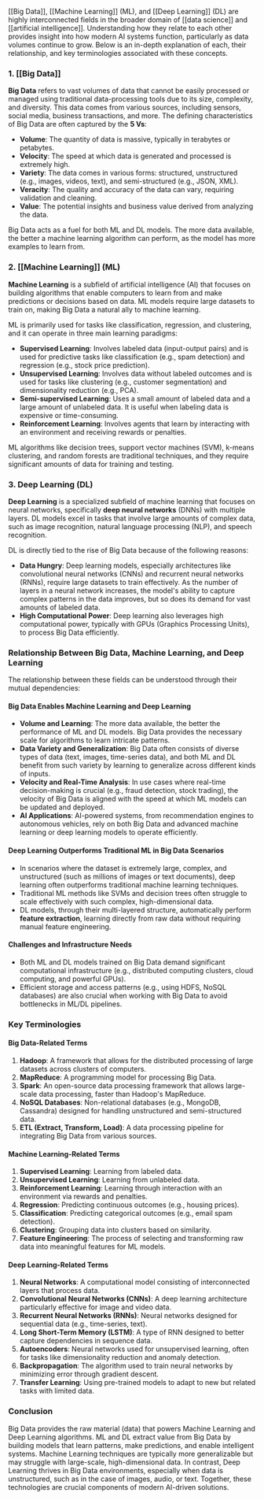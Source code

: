 [[Big Data]], [[Machine Learning]] (ML), and [[Deep Learning]] (DL) are highly interconnected fields in the broader domain of [[data science]] and [[artificial intelligence]]. Understanding how they relate to each other provides insight into how modern AI systems function, particularly as data volumes continue to grow. Below is an in-depth explanation of each, their relationship, and key terminologies associated with these concepts.

### **1. [[Big Data]]**

**Big Data** refers to vast volumes of data that cannot be easily processed or managed using traditional data-processing tools due to its size, complexity, and diversity. This data comes from various sources, including sensors, social media, business transactions, and more. The defining characteristics of Big Data are often captured by the **5 Vs**:

- **Volume**: The quantity of data is massive, typically in terabytes or petabytes.
- **Velocity**: The speed at which data is generated and processed is extremely high.
- **Variety**: The data comes in various forms: structured, unstructured (e.g., images, videos, text), and semi-structured (e.g., JSON, XML).
- **Veracity**: The quality and accuracy of the data can vary, requiring validation and cleaning.
- **Value**: The potential insights and business value derived from analyzing the data.

Big Data acts as a fuel for both ML and DL models. The more data available, the better a machine learning algorithm can perform, as the model has more examples to learn from.

### **2. [[Machine Learning]] (ML)**

**Machine Learning** is a subfield of artificial intelligence (AI) that focuses on building algorithms that enable computers to learn from and make predictions or decisions based on data. ML models require large datasets to train on, making Big Data a natural ally to machine learning.

ML is primarily used for tasks like classification, regression, and clustering, and it can operate in three main learning paradigms:

- **Supervised Learning**: Involves labeled data (input-output pairs) and is used for predictive tasks like classification (e.g., spam detection) and regression (e.g., stock price prediction).
- **Unsupervised Learning**: Involves data without labeled outcomes and is used for tasks like clustering (e.g., customer segmentation) and dimensionality reduction (e.g., PCA).
- **Semi-supervised Learning**: Uses a small amount of labeled data and a large amount of unlabeled data. It is useful when labeling data is expensive or time-consuming.
- **Reinforcement Learning**: Involves agents that learn by interacting with an environment and receiving rewards or penalties.

ML algorithms like decision trees, support vector machines (SVM), k-means clustering, and random forests are traditional techniques, and they require significant amounts of data for training and testing.

### **3. Deep Learning (DL)**

**Deep Learning** is a specialized subfield of machine learning that focuses on neural networks, specifically **deep neural networks** (DNNs) with multiple layers. DL models excel in tasks that involve large amounts of complex data, such as image recognition, natural language processing (NLP), and speech recognition.

DL is directly tied to the rise of Big Data because of the following reasons:

- **Data Hungry**: Deep learning models, especially architectures like convolutional neural networks (CNNs) and recurrent neural networks (RNNs), require large datasets to train effectively. As the number of layers in a neural network increases, the model's ability to capture complex patterns in the data improves, but so does its demand for vast amounts of labeled data.
- **High Computational Power**: Deep learning also leverages high computational power, typically with GPUs (Graphics Processing Units), to process Big Data efficiently.

### **Relationship Between Big Data, Machine Learning, and Deep Learning**

The relationship between these fields can be understood through their mutual dependencies:

#### **Big Data Enables Machine Learning and Deep Learning**

- **Volume and Learning**: The more data available, the better the performance of ML and DL models. Big Data provides the necessary scale for algorithms to learn intricate patterns.
- **Data Variety and Generalization**: Big Data often consists of diverse types of data (text, images, time-series data), and both ML and DL benefit from such variety by learning to generalize across different kinds of inputs.
- **Velocity and Real-Time Analysis**: In use cases where real-time decision-making is crucial (e.g., fraud detection, stock trading), the velocity of Big Data is aligned with the speed at which ML models can be updated and deployed.
- **AI Applications**: AI-powered systems, from recommendation engines to autonomous vehicles, rely on both Big Data and advanced machine learning or deep learning models to operate efficiently.

#### **Deep Learning Outperforms Traditional ML in Big Data Scenarios**

- In scenarios where the dataset is extremely large, complex, and unstructured (such as millions of images or text documents), deep learning often outperforms traditional machine learning techniques.
- Traditional ML methods like SVMs and decision trees often struggle to scale effectively with such complex, high-dimensional data.
- DL models, through their multi-layered structure, automatically perform **feature extraction**, learning directly from raw data without requiring manual feature engineering.

#### **Challenges and Infrastructure Needs**

- Both ML and DL models trained on Big Data demand significant computational infrastructure (e.g., distributed computing clusters, cloud computing, and powerful GPUs).
- Efficient storage and access patterns (e.g., using HDFS, NoSQL databases) are also crucial when working with Big Data to avoid bottlenecks in ML/DL pipelines.

### **Key Terminologies**

#### **Big Data-Related Terms**

1. **Hadoop**: A framework that allows for the distributed processing of large datasets across clusters of computers.
2. **MapReduce**: A programming model for processing Big Data.
3. **Spark**: An open-source data processing framework that allows large-scale data processing, faster than Hadoop's MapReduce.
4. **NoSQL Databases**: Non-relational databases (e.g., MongoDB, Cassandra) designed for handling unstructured and semi-structured data.
5. **ETL (Extract, Transform, Load)**: A data processing pipeline for integrating Big Data from various sources.

#### **Machine Learning-Related Terms**

1. **Supervised Learning**: Learning from labeled data.
2. **Unsupervised Learning**: Learning from unlabeled data.
3. **Reinforcement Learning**: Learning through interaction with an environment via rewards and penalties.
4. **Regression**: Predicting continuous outcomes (e.g., housing prices).
5. **Classification**: Predicting categorical outcomes (e.g., email spam detection).
6. **Clustering**: Grouping data into clusters based on similarity.
7. **Feature Engineering**: The process of selecting and transforming raw data into meaningful features for ML models.

#### **Deep Learning-Related Terms**

1. **Neural Networks**: A computational model consisting of interconnected layers that process data.
2. **Convolutional Neural Networks (CNNs)**: A deep learning architecture particularly effective for image and video data.
3. **Recurrent Neural Networks (RNNs)**: Neural networks designed for sequential data (e.g., time-series, text).
4. **Long Short-Term Memory (LSTM)**: A type of RNN designed to better capture dependencies in sequence data.
5. **Autoencoders**: Neural networks used for unsupervised learning, often for tasks like dimensionality reduction and anomaly detection.
6. **Backpropagation**: The algorithm used to train neural networks by minimizing error through gradient descent.
7. **Transfer Learning**: Using pre-trained models to adapt to new but related tasks with limited data.

### **Conclusion**

Big Data provides the raw material (data) that powers Machine Learning and Deep Learning algorithms. ML and DL extract value from Big Data by building models that learn patterns, make predictions, and enable intelligent systems. Machine Learning techniques are typically more generalizable but may struggle with large-scale, high-dimensional data. In contrast, Deep Learning thrives in Big Data environments, especially when data is unstructured, such as in the case of images, audio, or text. Together, these technologies are crucial components of modern AI-driven solutions.